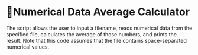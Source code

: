 # 🔢Numerical Data Average Calculator

The script allows the user to input a filename, reads numerical data from the specified file, 
calculates the average of those numbers, and prints the result. Note that this code assumes that 
the file contains space-separated numerical values.
